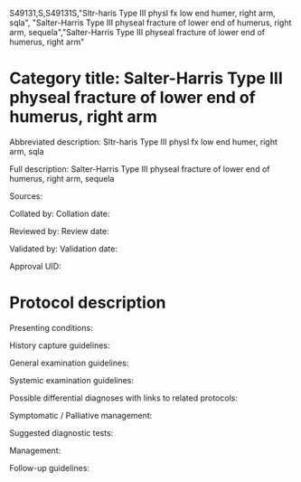 S49131,S,S49131S,"Sltr-haris Type III physl fx low end humer, right arm, sqla", "Salter-Harris Type III physeal fracture of lower end of humerus, right arm, sequela","Salter-Harris Type III physeal fracture of lower end of humerus, right arm"
# Category title: Salter-Harris Type III physeal fracture of lower end of humerus, right arm

Abbreviated description: Sltr-haris Type III physl fx low end humer, right arm, sqla

Full description: Salter-Harris Type III physeal fracture of lower end of humerus, right arm, sequela

Sources:

Collated by:
Collation date:

Reviewed by:
Review date:

Validated by:
Validation date:

Approval UID:

# Protocol description

Presenting conditions:

History capture guidelines:

General examination guidelines:

Systemic examination guidelines:

Possible differential diagnoses with links to related protocols:

Symptomatic / Palliative management:

Suggested diagnostic tests:

Management:

Follow-up guidelines:
